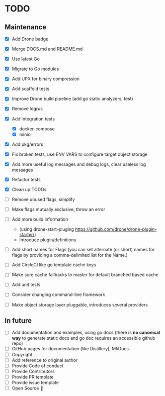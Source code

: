 # TODO

## Maintenance

- [x] Add Drone badge
- [x] Merge DOCS.md and README.md
- [x] Use latest Go
- [x] Migrate to Go modules
- [x] Add UPX for binary compression
- [x] Add scaffold tests
- [x] Improve Drone build pipeline (add go static analyzers, test)
- [x] Remove logrus
- [x] Add integration tests
  - [x] docker-compose
  - [x] minio
- [x] Add pkg/errors
- [x] Fix broken tests, use ENV VARS to configure target object storage
- [x] Add more useful log messages and debug logs, clear useless log messages
- [x] Refactor tests
- [x] Clean up TODOs

- [ ] Remove unused flags, simplify
- [ ] Make flags mutually exclusive, throw an error
- [ ] Add more build information
  - (using drone-start-pluging https://github.com/drone/drone-plugin-starter/)
  - Introduce plugin/definitions
- [ ] Add short names for Flags (you can set alternate (or short) names for flags by providing a comma-delimited list for the Name.)

- [ ] Add CircleCI like go template cache keys
- [ ] Make sure cache fallbacks to master for default branched based cache

- [ ] Add unit tests
- [ ] Consider changing command-line framework
- [ ] Make object storage layer pluggable, introduces several providers

## In future

- [ ] Add documentation and examples, using go docs (there is **no canonical way** to generate static docs and go doc requires an accessible github repo)
- [ ] GitHub pages for documentation (like Distillery), MkDocs
- [ ] Copyright
- [ ] Add reference to original author
- [ ] Provide Code of conduct
- [ ] Provide Contributors
- [ ] Provide PR template
- [ ] Provide issue template
- [ ] Open Source :tada:
